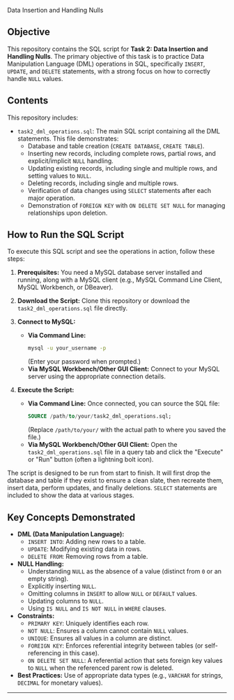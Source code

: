 Data Insertion and Handling Nulls

## Objective

This repository contains the SQL script for **Task 2: Data Insertion and Handling Nulls**. The primary objective of this task is to practice Data Manipulation Language (DML) operations in SQL, specifically `INSERT`, `UPDATE`, and `DELETE` statements, with a strong focus on how to correctly handle `NULL` values.

## Contents

This repository includes:

* `task2_dml_operations.sql`: The main SQL script containing all the DML statements. This file demonstrates:
    * Database and table creation (`CREATE DATABASE`, `CREATE TABLE`).
    * Inserting new records, including complete rows, partial rows, and explicit/implicit `NULL` handling.
    * Updating existing records, including single and multiple rows, and setting values to `NULL`.
    * Deleting records, including single and multiple rows.
    * Verification of data changes using `SELECT` statements after each major operation.
    * Demonstration of `FOREIGN KEY` with `ON DELETE SET NULL` for managing relationships upon deletion.

## How to Run the SQL Script

To execute this SQL script and see the operations in action, follow these steps:

1.  **Prerequisites:** You need a MySQL database server installed and running, along with a MySQL client (e.g., MySQL Command Line Client, MySQL Workbench, or DBeaver).

2.  **Download the Script:** Clone this repository or download the `task2_dml_operations.sql` file directly.

3.  **Connect to MySQL:**
    * **Via Command Line:**
        ```bash
        mysql -u your_username -p
        ```
        (Enter your password when prompted.)
    * **Via MySQL Workbench/Other GUI Client:** Connect to your MySQL server using the appropriate connection details.

4.  **Execute the Script:**
    * **Via Command Line:** Once connected, you can source the SQL file:
        ```sql
        SOURCE /path/to/your/task2_dml_operations.sql;
        ```
        (Replace `/path/to/your/` with the actual path to where you saved the file.)
    * **Via MySQL Workbench/Other GUI Client:** Open the `task2_dml_operations.sql` file in a query tab and click the "Execute" or "Run" button (often a lightning bolt icon).

The script is designed to be run from start to finish. It will first drop the database and table if they exist to ensure a clean slate, then recreate them, insert data, perform updates, and finally deletions. `SELECT` statements are included to show the data at various stages.

## Key Concepts Demonstrated

* **DML (Data Manipulation Language):**
    * `INSERT INTO`: Adding new rows to a table.
    * `UPDATE`: Modifying existing data in rows.
    * `DELETE FROM`: Removing rows from a table.
* **NULL Handling:**
    * Understanding `NULL` as the absence of a value (distinct from `0` or an empty string).
    * Explicitly inserting `NULL`.
    * Omitting columns in `INSERT` to allow `NULL` or `DEFAULT` values.
    * Updating columns to `NULL`.
    * Using `IS NULL` and `IS NOT NULL` in `WHERE` clauses.
* **Constraints:**
    * `PRIMARY KEY`: Uniquely identifies each row.
    * `NOT NULL`: Ensures a column cannot contain `NULL` values.
    * `UNIQUE`: Ensures all values in a column are distinct.
    * `FOREIGN KEY`: Enforces referential integrity between tables (or self-referencing in this case).
    * `ON DELETE SET NULL`: A referential action that sets foreign key values to `NULL` when the referenced parent row is deleted.
* **Best Practices:** Use of appropriate data types (e.g., `VARCHAR` for strings, `DECIMAL` for monetary values).

---
